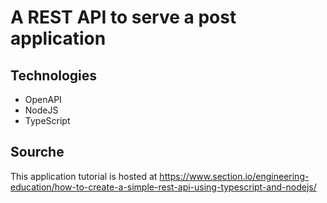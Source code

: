 # A REST API to serve a post application

## Technologies
- OpenAPI
- NodeJS
- TypeScript

## Sourche
This application tutorial is hosted at https://www.section.io/engineering-education/how-to-create-a-simple-rest-api-using-typescript-and-nodejs/
